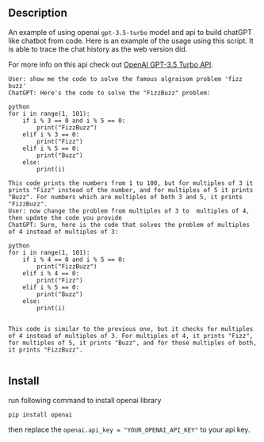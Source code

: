 ## Description
An example of using openai `gpt-3.5-turbo` model and api to build chatGPT like chatbot from code.
Here is an example of the usage using this script. It is able to trace the chat history as the web version did.

For more info on this api check out [OpenAI GPT-3.5 Turbo API](https://platform.openai.com/docs/guides/chat).


```terminal
User: show me the code to solve the famous algraisom problem 'fizz buzz'
ChatGPT: Here's the code to solve the "FizzBuzz" problem:

python
for i in range(1, 101):
    if i % 3 == 0 and i % 5 == 0:
        print("FizzBuzz")
    elif i % 3 == 0:
        print("Fizz")
    elif i % 5 == 0:
        print("Buzz")
    else:
        print(i)

This code prints the numbers from 1 to 100, but for multiples of 3 it prints "Fizz" instead of the number, and for multiples of 5 it prints "Buzz". For numbers which are multiples of both 3 and 5, it prints "FizzBuzz".
User: now change the problem from multiples of 3 to  multiples of 4, then update the code you provide
ChatGPT: Sure, here is the code that solves the problem of multiples of 4 instead of multiples of 3:

python
for i in range(1, 101):
    if i % 4 == 0 and i % 5 == 0:
        print("FizzBuzz")
    elif i % 4 == 0:
        print("Fizz")
    elif i % 5 == 0:
        print("Buzz")
    else:
        print(i)


This code is similar to the previous one, but it checks for multiples of 4 instead of multiples of 3. For multiples of 4, it prints "Fizz", for multiples of 5, it prints "Buzz", and for those multiples of both, it prints "FizzBuzz".


```

## Install

run following command to install openai library
```
pip install openai
```

then replace the `openai.api_key = "YOUR_OPENAI_API_KEY"` to your api key.

